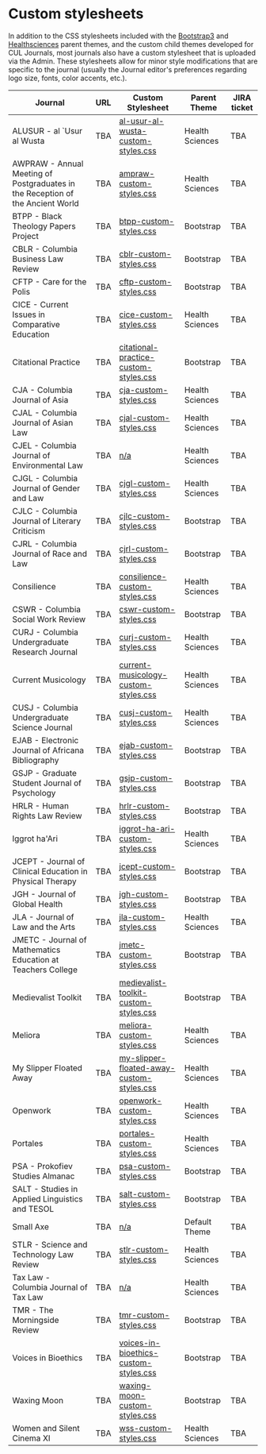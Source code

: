 # Custom stylesheets

In addition to the CSS stylesheets included with the [Bootstrap3](https://github.com/pkp/bootstrap3) and [Healthsciences](https://github.com/pkp/healthSciences) parent themes, and the custom child themes developed for CUL Journals, most journals also have a custom stylesheet that is uploaded via the Admin. These stylesheets allow for minor style modifications that are specific to the journal (usually the Journal editor's preferences regarding logo size, fonts, color accents, etc.).

| Journal  | URL  | Custom Stylesheet  | Parent Theme  | JIRA ticket |
|---|---|---|---|---|
|	ALUSUR - al `Usur al Wusta	|	TBA	|	[al-usur-al-wusta-custom-styles.css](/stylesheets/al-usur-al-wusta-custom-styles.css)	|	Health Sciences	| TBA |
|	AWPRAW - Annual Meeting of Postgraduates in the Reception of the Ancient World	|	TBA	|	[ampraw-custom-styles.css](/stylesheets/ampraw-custom-styles.css)	|	Health Sciences	| TBA |
|	BTPP - Black Theology Papers Project	|	TBA	|	[btpp-custom-styles.css](/stylesheets/btpp-custom-styles.css)	|	Bootstrap	| TBA |
|	CBLR - Columbia Business Law Review	|	TBA	|	[cblr-custom-styles.css](/stylesheets/cblr-custom-styles.css)	|	Bootstrap	| TBA |
|	CFTP - Care for the Polis	|	TBA	|	[cftp-custom-styles.css](/stylesheets/cftp-custom-styles.css)	|	Bootstrap	| TBA |
|	CICE - Current Issues in Comparative Education	|	TBA	|	[cice-custom-styles.css](/stylesheets/cice-custom-styles.css)	|	Health Sciences	| TBA |
|	Citational Practice	|	TBA	|	[citational-practice-custom-styles.css](/stylesheets/citational-practice-custom-styles.css)	|	Bootstrap	| TBA |
|	CJA - Columbia Journal of Asia	|	TBA	|	[cja-custom-styles.css](/stylesheets/cja-custom-styles.css)	|	Health Sciences	| TBA |
|	CJAL - Columbia Journal of Asian Law	|	TBA	|	[cjal-custom-styles.css](/stylesheets/cjal-custom-styles.css)	|	Health Sciences	| TBA |
|	CJEL - Columbia Journal of Environmental Law	|	TBA	|	[n/a](/stylesheets/n/a)	|	Health Sciences	| TBA |
|	CJGL - Columbia Journal of Gender and Law	|	TBA	|	[cjgl-custom-styles.css](/stylesheets/cjgl-custom-styles.css)	|	Health Sciences	| TBA |
|	CJLC - Columbia Journal of Literary Criticism	|	TBA	|	[cjlc-custom-styles.css](/stylesheets/cjlc-custom-styles.css)	|	Bootstrap	| TBA |
|	CJRL - Columbia Journal of Race and Law	|	TBA	|	[cjrl-custom-styles.css](/stylesheets/cjrl-custom-styles.css)	|	Bootstrap	| TBA |
|	Consilience	|	TBA	|	[consilience-custom-styles.css](/stylesheets/consilience-custom-styles.css)	|	Health Sciences	| TBA |
|	CSWR - Columbia Social Work Review	|	TBA	|	[cswr-custom-styles.css](/stylesheets/cswr-custom-styles.css)	|	Bootstrap	| TBA |
|	CURJ - Columbia Undergraduate Research Journal	|	TBA	|	[curj-custom-styles.css](/stylesheets/curj-custom-styles.css)	|	Health Sciences	| TBA |
|	Current Musicology	|	TBA	|	[current-musicology-custom-styles.css](/stylesheets/current-musicology-custom-styles.css)	|	Health Sciences	| TBA |
|	CUSJ - Columbia Undergraduate Science Journal	|	TBA	|	[cusj-custom-styles.css](/stylesheets/cusj-custom-styles.css)	|	Health Sciences	| TBA |
|	EJAB - Electronic Journal of Africana Bibliography	|	TBA	|	[ejab-custom-styles.css](/stylesheets/ejab-custom-styles.css)	|	Bootstrap	| TBA |
|	GSJP - Graduate Student Journal of Psychology	|	TBA	|	[gsjp-custom-styles.css](/stylesheets/gsjp-custom-styles.css)	|	Bootstrap	| TBA |
|	HRLR - Human Rights Law Review	|	TBA	|	[hrlr-custom-styles.css](/stylesheets/hrlr-custom-styles.css)	|	Bootstrap	| TBA |
|	Iggrot ha'Ari	|	TBA	|	[iggrot-ha-ari-custom-styles.css](/stylesheets/iggrot-ha-ari-custom-styles.css)	|	Health Sciences	| TBA |
|	JCEPT - Journal of Clinical Education in Physical Therapy	|	TBA	|	[jcept-custom-styles.css](/stylesheets/jcept-custom-styles.css)	|	Bootstrap	| TBA |
|	JGH - Journal of Global Health	|	TBA	|	[jgh-custom-styles.css](/stylesheets/jgh-custom-styles.css)	|	Bootstrap	| TBA |
|	JLA - Journal of Law and the Arts	|	TBA	|	[jla-custom-styles.css](/stylesheets/jla-custom-styles.css)	|	Health Sciences	| TBA |
|	JMETC - Journal of Mathematics Education at Teachers College	|	TBA	|	[jmetc-custom-styles.css](/stylesheets/jmetc-custom-styles.css)	|	Bootstrap	| TBA |
|	Medievalist Toolkit	|	TBA	|	[medievalist-toolkit-custom-styles.css](/stylesheets/medievalist-toolkit-custom-styles.css)	|	Bootstrap	| TBA |
|	Meliora	|	TBA	|	[meliora-custom-styles.css](/stylesheets/meliora-custom-styles.css)	|	Health Sciences	| TBA |
|	My Slipper Floated Away	|	TBA	|	[my-slipper-floated-away-custom-styles.css](/stylesheets/my-slipper-floated-away-custom-styles.css)	|	Health Sciences	| TBA |
|	Openwork	|	TBA	|	[openwork-custom-styles.css](/stylesheets/openwork-custom-styles.css)	|	Health Sciences	| TBA |
|	Portales	|	TBA	|	[portales-custom-styles.css](/stylesheets/portales-custom-styles.css)	|	Health Sciences	| TBA |
|	PSA - Prokofiev Studies Almanac	|	TBA	|	[psa-custom-styles.css](/stylesheets/psa-custom-styles.css)	|	Bootstrap	| TBA |
|	SALT - Studies in Applied Linguistics and TESOL	|	TBA	|	[salt-custom-styles.css](/stylesheets/salt-custom-styles.css)	|	Bootstrap	| TBA |
|	Small Axe	|	TBA	|	[n/a](/stylesheets/n/a)	|	Default Theme	| TBA |
|	STLR - Science and Technology Law Review	|	TBA	|	[stlr-custom-styles.css](/stylesheets/stlr-custom-styles.css)	|	Health Sciences	| TBA |
|	Tax Law - Columbia Journal of Tax Law	|	TBA	|	[n/a](/stylesheets/n/a)	|	Health Sciences	| TBA |
|	TMR - The Morningside Review	|	TBA	|	[tmr-custom-styles.css](/stylesheets/tmr-custom-styles.css)	|	Bootstrap	| TBA |
|	Voices in Bioethics	|	TBA	|	[voices-in-bioethics-custom-styles.css](/stylesheets/voices-in-bioethics-custom-styles.css)	|	Bootstrap	| TBA |
|	Waxing Moon	|	TBA	|	[waxing-moon-custom-styles.css](/stylesheets/waxing-moon-custom-styles.css)	|	Bootstrap	| TBA |
|	Women and Silent Cinema XI	|	TBA	|	[wss-custom-styles.css](/stylesheets/wss-custom-styles.css)	|	Health Sciences	| TBA |